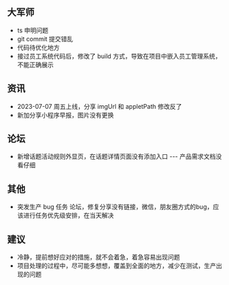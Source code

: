 ## 大军师
- ts 申明问题
- git commit 提交错乱
- 代码待优化地方
- 接过员工系统代码后，修改了 build 方式，导致在项目中嵌入员工管理系统，不能正确展示

## 资讯
- 2023-07-07 周五上线，分享 imgUrl 和 appletPath 修改反了
- 新加分享小程序早报，图片没有更换

## 论坛
- 新增话题活动规则外显页，在话题详情页面没有添加入口 --- 产品需求文档没看仔细

## 其他
- 突发生产 bug 任务 论坛，修复分享没有链接，微信，朋友圈方式的bug，应该进行任务优先级安排，在当天解决

## 建议
- 冷静，提前想好应对的措施，就不会着急，着急容易出现问题
- 项目处理的过程中，尽可能多想想，覆盖到全面的地方，减少在测试，生产出现的问题